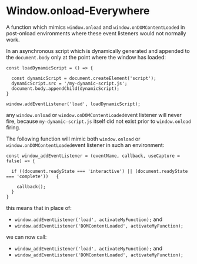 # Window.onload-Everywhere
A function which mimics `window.onload` and `window.onDOMContentLoaded` in post-onload environments where these event listeners would not normally work.

In an asynchronous script which is dynamically generated and appended to the `document.body` only at the point where the window has loaded:

```
const loadDynamicScript = () => {

  const dynamicScript = document.createElement('script');
  dynamicScript.src = '/my-dynamic-script.js';
  document.body.appendChild(dynamicScript);
}

window.addEventListener('load', loadDynamicScript);
```

any `window.onload` or `window.onDOMContentLoaded`event listener will never fire, because `my-dynamic-script.js` itself did not exist prior to `window.onload` firing.

The following function will mimic both `window.onload` or `window.onDOMContentLoaded`event listener in such an environment:

```
const window_addEventListener = (eventName, callback, useCapture = false) => {

  if ((document.readyState === 'interactive') || (document.readyState === 'complete'))   {

    callback();
  }
}
```

this means that in place of:

 - `window.addEventListener('load', activateMyFunction);` and
 - `window.addEventListener('DOMContentLoaded', activateMyFunction);`
 
 we can now call:

 - `window_addEventListener('load', activateMyFunction);` and
 - `window_addEventListener('DOMContentLoaded', activateMyFunction);`



